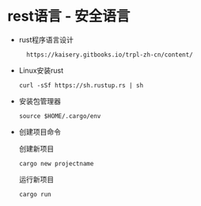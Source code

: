 # rest语言 - 安全语言

- rust程序语言设计

        https://kaisery.gitbooks.io/trpl-zh-cn/content/

- Linux安装rust

    `curl -sSf https://sh.rustup.rs | sh`

- 安装包管理器

    `source $HOME/.cargo/env`
    

- 创建项目命令

    创建新项目

    `cargo new projectname`

    运行新项目
    
    `cargo run`

